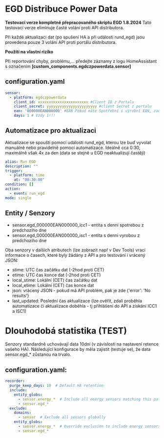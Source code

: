 # EGD Distribuce Power Data

**Testovací verze kompletně přepracovaného skriptu EGD 1.8.2024** Tato testovací verze eliminuje časté volání proti API distributora.

Při každé aktualizaci dat (po spušení HA a při události rund_egd) jsou provedena pouze 3 volání API proti portálu distributora.

**Použití na vlastní riziko**

Při reportování chyby, problému,... předejte záznamy z logu HomeAssistant s označením **[custom_components.egdczpowerdata.sensor]**

## configuration.yaml

```yaml
sensor:
  - platform: egdczpowerdata
    client_id: xxxxxxxxxxxxxxxxxxxxxxx #Client ID z Portalu
    client_secret: yyyyyyyyyyyyyyyyyyyyyyy #client Secret z portalu
    ean: '000000EAN000000' #EAN Pokud máte Spotřební i výrobní EAN, zadejte spotřební, obsahuje oboje data
    days: 1 # Vzdy 1!!!
```

## Automatizace pro aktualizaci

Aktualizace se spouští pomocí události rund_egd, kterou lze buď vyvolat manuálně nebo pravidelně pomocí automatizace. Ideálně cca 0:30, maximálně však 4x za den (data se stejně u EGD neaktualizují častěji)

```yaml
alias: Run EGD
description: ""
trigger:
  - platform: time
    at: "00:30:00"
condition: []
action:
  - event: run_egd
mode: single
```

## Entity / Senzory

* sensor.egd_000000EAN000000_icc1 - entita s denni spotrebou z predchoziho dne
* sensor.egd_000000EAN000000_isc1 - entita s denni vyrobou z predchoziho dne

Oba senzory v dalších atributech (lze zobrazit např v Dev Tools) vrací informace o časech, které byly žádány z API a pro testování i vrácený JSON:
* stime: UTC čas začátku dat (-2hod proti CET)
* etime: UTC čas konce dat (-2hod proti CET)
* local_stime: Lokální (CET) čas začátku dat
* local_etime: Lokální (CET) čas konce dat
* json: vrácený JSON - pokud má API problém, pak je zde {'error': 'No results'}
* last_updated: Poslední čas aktualizace (lze ověřit, zdali proběhla automatizace či aktualizace doběhla - tj přihlášení do API a získání ICC1 a ISC1)

# Dlouhodobá statistika (TEST)

Senzory standardně uchovávají data 10dní (v závislosti na nastavení retence vašeho HA). Následující konfigurace by měla zajistit (testuje se), že data sensor.egd_* zůstanou na trvalo. 

## configuration.yaml:

```yaml
recorder:
  purge_keep_days: 10  # Default HA retention
  include:
    entity_globs:
      - sensor.energy_*  # Include all energy sensors matching this pattern
      - sensor.egd_*
  exclude:
    domains:
      - sensor  # Exclude all sensors globally
    entity_globs:
      - sensor.energy_*  # Override exclusion to include energy sensors
      - sensor.egd_*
```
